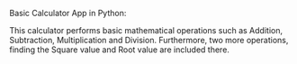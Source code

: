 Basic Calculator App in Python:

This calculator performs basic mathematical operations such as Addition, Subtraction, Multiplication and Division.
Furthermore, two more operations, finding the Square value and Root value are included there. 
